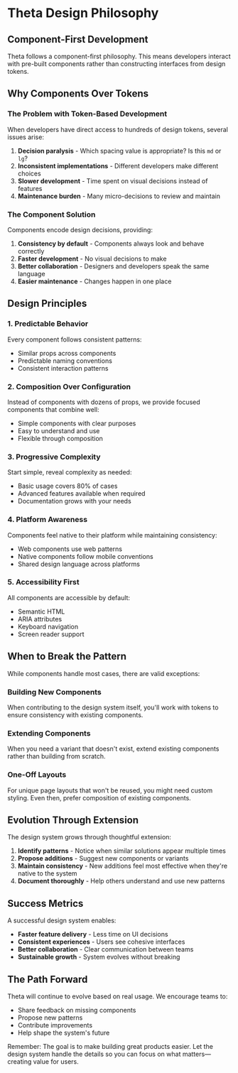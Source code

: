 # Theta Design Philosophy

## Component-First Development

Theta follows a component-first philosophy. This means developers interact with pre-built components rather than constructing interfaces from design tokens.

## Why Components Over Tokens

### The Problem with Token-Based Development

When developers have direct access to hundreds of design tokens, several issues arise:

1. **Decision paralysis** - Which spacing value is appropriate? Is this `md` or `lg`?
2. **Inconsistent implementations** - Different developers make different choices
3. **Slower development** - Time spent on visual decisions instead of features
4. **Maintenance burden** - Many micro-decisions to review and maintain

### The Component Solution

Components encode design decisions, providing:

1. **Consistency by default** - Components always look and behave correctly
2. **Faster development** - No visual decisions to make
3. **Better collaboration** - Designers and developers speak the same language
4. **Easier maintenance** - Changes happen in one place

## Design Principles

### 1. Predictable Behavior

Every component follows consistent patterns:
- Similar props across components
- Predictable naming conventions
- Consistent interaction patterns

### 2. Composition Over Configuration

Instead of components with dozens of props, we provide focused components that combine well:
- Simple components with clear purposes
- Easy to understand and use
- Flexible through composition

### 3. Progressive Complexity

Start simple, reveal complexity as needed:
- Basic usage covers 80% of cases
- Advanced features available when required
- Documentation grows with your needs

### 4. Platform Awareness

Components feel native to their platform while maintaining consistency:
- Web components use web patterns
- Native components follow mobile conventions
- Shared design language across platforms

### 5. Accessibility First

All components are accessible by default:
- Semantic HTML
- ARIA attributes
- Keyboard navigation
- Screen reader support

## When to Break the Pattern

While components handle most cases, there are valid exceptions:

### Building New Components

When contributing to the design system itself, you'll work with tokens to ensure consistency with existing components.

### Extending Components

When you need a variant that doesn't exist, extend existing components rather than building from scratch.

### One-Off Layouts

For unique page layouts that won't be reused, you might need custom styling. Even then, prefer composition of existing components.

## Evolution Through Extension

The design system grows through thoughtful extension:

1. **Identify patterns** - Notice when similar solutions appear multiple times
2. **Propose additions** - Suggest new components or variants
3. **Maintain consistency** - New additions feel most effective when they're native to the system
4. **Document thoroughly** - Help others understand and use new patterns

## Success Metrics

A successful design system enables:

- **Faster feature delivery** - Less time on UI decisions
- **Consistent experiences** - Users see cohesive interfaces
- **Better collaboration** - Clear communication between teams
- **Sustainable growth** - System evolves without breaking

## The Path Forward

Theta will continue to evolve based on real usage. We encourage teams to:

- Share feedback on missing components
- Propose new patterns
- Contribute improvements
- Help shape the system's future

Remember: The goal is to make building great products easier. Let the design system handle the details so you can focus on what matters—creating value for users.